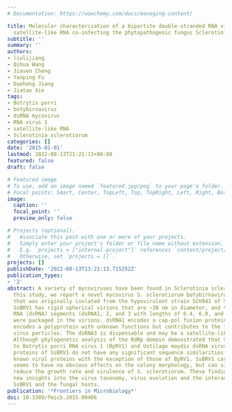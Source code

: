 ```yaml
---
# Documentation: https://wowchemy.com/docs/managing-content/

title: Molecular characterization of a bipartite double-stranded RNA virus and its
  satellite-like RNA co-infecting the phytopathogenic fungus Sclerotinia sclerotiorum
subtitle: ''
summary: ''
authors:
- liulijiang
- Qihua Wang
- Jiasen Cheng
- Yanping Fu
- Daohong Jiang
- Jiatao Xie
tags:
- Botrytis porri
- botybirnavirus
- dsRNA mycovirus
- RNA virus 1
- satellite-like RNA
- Sclerotinia sclerotiorum
categories: []
date: '2015-01-01'
lastmod: 2022-08-13T21:21:13+08:00
featured: false
draft: false

# Featured image
# To use, add an image named `featured.jpg/png` to your page's folder.
# Focal points: Smart, Center, TopLeft, Top, TopRight, Left, Right, BottomLeft, Bottom, BottomRight.
image:
  caption: ''
  focal_point: ''
  preview_only: false

# Projects (optional).
#   Associate this post with one or more of your projects.
#   Simply enter your project's folder or file name without extension.
#   E.g. `projects = ["internal-project"]` references `content/project/deep-learning/index.md`.
#   Otherwise, set `projects = []`.
projects: []
publishDate: '2022-08-13T13:21:13.715252Z'
publication_types:
- '2'
abstract: A variety of mycoviruses have been found in Sclerotinia sclerotiorum. In
  this study, we report a novel mycovirus S. sclerotiorum botybirnavirus 1 (SsBRV1)
  that was originally isolated from the hypovirulent strain SCH941 of S. sclerotiorum.
  SsBRV1 has rigid spherical virions that are ∼38 nm in diameter, and three double-stranded
  RNA (dsRNA) segments (dsRNA1, 2, and 3 with lengths of 6.4, 6.0, and 1.7 kbp, respectively)
  were packaged in the virions. dsRNA1 encodes a cap-pol fusion protein, and dsRNA2
  encodes a polyprotein with unknown functions but contributes to the formation of
  virus particles. The dsRNA3 is dispensable and may be a satellite-like RNA of SsBRV1.
  Although phylogenetic analysis of the RdRp domain demonstrated that SsBRV1 is related
  to Botrytis porri RNA virus 1 (BpRV1) and Ustilago maydis dsRNA virus-H1, the structure
  proteins of SsBRV1 do not have any significant sequence similarities with other
  known viral proteins with the exception of those of BpRV1. SsBRV1 carrying dsRNA3
  seems to have no obvious effects on the colony morphology, but can significantly
  reduce the growth rate and virulence of S. sclerotiorum. These findings provide
  new insights into the virus taxonomy, virus evolution and the interactions between
  SsBRV1 and the fungal hosts.
publication: '*Frontiers in Microbiology*'
doi: 10.3389/fmicb.2015.00406
---
```

